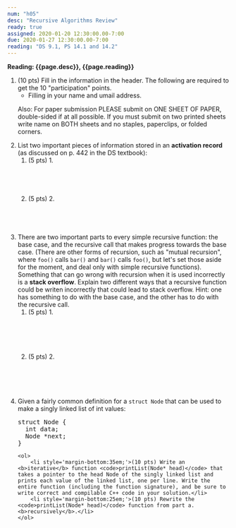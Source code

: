 ```yaml
---
num: "h05"
desc: "Recursive Algorithms Review"
ready: true
assigned: 2020-01-20 12:30:00.00-7:00
due: 2020-01-27 12:30:00.00-7:00
reading: "DS 9.1, PS 14.1 and 14.2"
---
```

<b>Reading: {{page.desc}}, {{page.reading}}</b>

<ol start="1">

<li>(10 pts) Fill in the information in the header. The following are required to get the 10 "participation" points.
    <ul>
    <li>Filling in your name and umail address.<br /></li>
    </ul>
    <p>Also: For paper submission PLEASE submit on ONE SHEET OF PAPER, double-sided if at all possible. If you must submit on two printed sheets write name on BOTH sheets and no staples, paperclips, or folded corners.<br />
    </p>
 </li>

 <li> List two important pieces of information stored in an <b>activation record</b> (as discussed on p. 442 in the DS textbook):
 	<ol>
 		<li style='margin-bottom:5em;'>(5 pts) 1.</li>
 		<li style='margin-bottom:5em;'>(5 pts) 2.</li>
 	</ol>
</li>

<li> There are two important parts to every simple recursive function: the base case, and the recursive call that makes progress towards the base case. (There are other forms of recursion, such as "mutual recursion", where <code>foo()</code> calls <code>bar()</code> and <code>bar()</code> calls <code>foo()</code>, but let's set those aside for the moment, and deal only with simple recursive functions). Something that can go wrong with recursion when it is used incorrectly is a <b>stack overflow</b>. Explain two different ways that a recursive function could be writen incorrectly that could lead to stack overflow. Hint: one has something to do with the base case, and the other has to do with the recursive call.
	<ol>
		<li style='margin-bottom:6em;'>(5 pts) 1.</li>
		<li style='margin-bottom:6em;'>(5 pts) 2.</li>
	</ol>
</li>

<div class="pagebreak"></div>

<li> Given a fairly common definition for a <code>struct Node</code> that can be used to make a singly linked list of int values:

<pre>
struct Node {
  int data;
  Node *next;
}
</pre>
	<ol>
		<li style='margin-bottom:35em;'>(10 pts) Write an <b>iterative</b> function <code>printList(Node* head)</code> that takes a pointer to the head Node of the singly linked list and prints each value of the linked list, one per line. Write the entire function (including the function signature), and be sure to write correct and compilable C++ code in your solution.</li>
		<li style='margin-bottom:25em;'>(10 pts) Rewrite the <code>printList(Node* head)</code> function from part a. <b>recursively</b>.</li>
	</ol>
</li>
